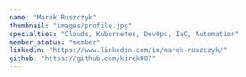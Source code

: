 ```yaml
---
name: "Marek Ruszczyk"
thumbnail: "images/profile.jpg"
specialties: "Clouds, Kubernetes, DevOps, IaC, Automation"
member_status: "member"
linkedin: "https://www.linkedin.com/in/marek-ruszczyk/"
github: "https://github.com/kirek007"
---
```

